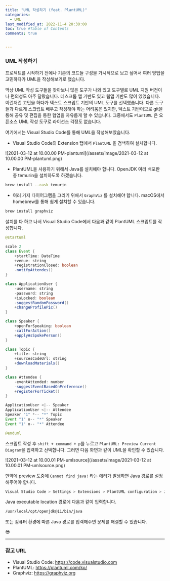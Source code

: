 ```yaml
---
title: "UML 작성하기 (feat. PlantUML)"
categories: 
  - UML
last_modified_at: 2022-11-4 20:30:00
toc: true #Table of Contents
comments: true


---
```


### UML 작성하기

프로젝트를 시작하기 전에나 기존의 코드들 구성을 가시적으로 보고 싶어서 여러 방법을 고민하다가 UML을 작성해보기로 했습니다.

막상 UML 작성 도구들을 찾아보니 많은 도구가 나와 있고 도구별로 UML 지원 버전이나 편의성도 아주 달랐습니다. 데스크톱 앱 기반도 있고 웹앱 기반도 많이 있었습니다. 이런저런 고민을 하다가 텍스트 스크립트 기반의 UML 도구를 선택했습니다. 다른 도구들과 다르게 스크립트 배우고 작성해야 하는 어려움은 있지만, 텍스트 기반이므로 git을 통해 공유 및 편집을 통한 협업을 자유롭게 할 수 있습니다. 그중에서도 `PlantUML` 은 오픈소스 UML 작성 도구로 라이선스 걱정도 없습니다.

여기에서는 Visual Studio Code를 통해 UML을 작성해보았습니다.

- Visual Studio Code의 Extension 탭에서 `PlantUML` 을 검색하여 설치합니다.

![2021-03-12 at 10.00.00 PM-plantuml](/assets/image/2021-03-12 at 10.00.00 PM-plantuml.png)

- PlantUML을 사용하기 위해서 Java를 설치해야 합니다. OpenJDK 여러 배포판 중 temurin을 설치하도록 하겠습니다.

```bash
brew install --cask temurin
```

- 여러 가지 다이어그램을 그리기 위해서 `GraphViz` 를 설치해야 합니다. macOS에서 homebrew를 통해 쉽게 설치할 수 있습니다.

```bash
brew install graphviz
```

설치를 다 하고 나서 Visual Studio Code에서 다음과 같이 PlantUML 스크립트를 작성합니다.

```java
@startuml

scale 2
class Event {
    +startTime: DateTime
    +venue: string
    +registrationClosed: boolean
    -notifyAttendes()
}

class ApplicationUser {
    -username: string
    -password: string
    +isLocked: boolean
    -suggestRandomPassword()
    +changeProfilePic()
}

class Speaker {
    +openForSpeaking: boolean
    -callForAction()
    +applyAsSpokePerson()
}

class Topic {
    +title: string
    +sourcesCodeUrl: string
    +downloadMaterials()
}

class Attendee {
    -eventAttended: number
    -suggestEventBasedOnPreference()
    +registerForTicket()
}

ApplicationUser <|-- Speaker
ApplicationUser <|-- Attendee
Speaker "1" *-- "*" Topic
Event "1" o-- "*" Speaker
Event "1" o-- "*" Attendee

@enduml
```

스크립트 작성 후 `shift + command + p`를 누르고 `PlantUML: Preview Current Diagram`을 입력하고 선택합니다. 그러면 다음 화면과 같이 UML을 확인할 수 있습니다.

![2021-03-12 at 10.00.01 PM-umlsource](/assets/image/2021-03-12 at 10.00.01 PM-umlsource.png)

만약에 preview 도중에 `Cannot find java!` 라는 에러가 발생하면 Java 경로를 설정해주어야 합니다.

```bash
Visual Studio Code > Settings > Extensions > PlantUML configuration > Java 경로를 찾습니다.
```

Java executable location 경로에 다음과 같이 입력합니다.

```bash
/usr/local/opt/openjdk@11/bin/java
```

또는 컴퓨터 환경에 따른 Java 경로를 입력해주면 문제를 해결할 수 있습니다.

😎

---

### 참고 URL

- Visual Studio Code: https://code.visualstudio.com
- PlantUML: https://plantuml.com/ko/
- Graphviz: https://graphviz.org